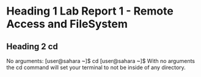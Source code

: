 # Heading 1 Lab Report 1 - Remote Access and FileSystem
## Heading 2 cd
No arguments: 
        [user@sahara ~]$ cd
        [user@sahara ~]$ 
With no arguments the cd command will set your terminal to not be inside of any directory.
